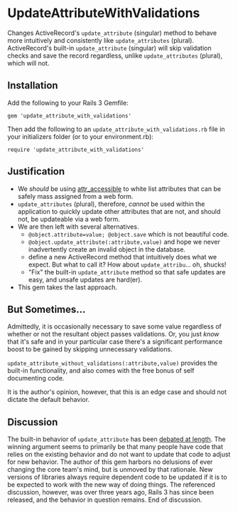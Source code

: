 UpdateAttributeWithValidations
==============================

Changes ActiveRecord's `update_attribute` (singular) method to behave more intuitively and consistently like
`update_attributes` (plural). ActiveRecord's built-in `update_attribute` (singular) will skip validation checks
and save the record regardless, unlike `update_attributes` (plural), which will not.

Installation
------------

Add the following to your Rails 3 Gemfile:

``gem 'update_attribute_with_validations'``

Then add the following to an `update_attribute_with_validations.rb` file in your initializers folder (or to your environment.rb):

`require 'update_attribute_with_validations'`

Justification
-------------

* We *should* be using [attr_accessible](http://api.rubyonrails.org/classes/ActiveModel/MassAssignmentSecurity/ClassMethods.html#method-i-attr_accessible)
  to white list attributes that can be safely mass assigned from a web form.
* `update_attributes` (plural), therefore, *cannot* be used within the application to quickly update other attributes
  that are not, and should not, be updateable via a web form.
* We are then left with several alternatives.
  * `@object.attribute=value; @object.save` which is not beautiful code. 
  * `@object.update_attribute(:attribute,value)` and hope we never inadvertently create an invalid object in the database.
  * define a new ActiveRecord method that intuitively does what we expect. But what to call it? How about `update_attribu`... oh, shucks!
  * "Fix" the built-in `update_attribute` method so that safe updates are easy, and unsafe updates are hard(er).
* This gem takes the last approach.

But Sometimes...
----------------

Admittedly, it is occasionally necessary to save some value regardless of whether or not the resultant object
passes validations. Or, you just *know* that it's safe and in your particular case there's a significant
performance boost to be gained by skipping unnecessary validations.  

`update_attribute_without_validations(:attribute,value)` provides the built-in functionality, and also comes
with the free bonus of self documenting code.

It is the author's opinion, however, that this is an edge case and should not dictate the default behavior.

Discussion
----------

The built-in behavior of `update_attribute` has been [debated at length](http://groups.google.com/group/rubyonrails-core/browse_thread/thread/e9e9763e96af7175?hl=en&pli=1).
The winning argument seems to primarily be that many people have code that relies on the existing behavior and do not
want to update that code to adjust for new behavior. The author of this gem harbors no delusions of ever changing the
core team's mind, but is unmoved by that rationale. New versions of libraries always require dependent code to be updated
if it is to be expected to work with the new way of doing things. The referenced discussion, however, was over three
years ago, Rails 3 has since been released, and the behavior in question remains.  End of discussion.